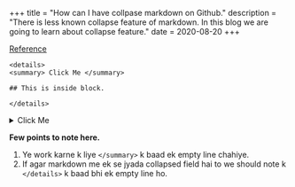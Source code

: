+++
title =  "How can I have collpase markdown on Github."
description = "There is less known collapse feature of markdown. In this blog we are going to learn about collapse feature."
date = 2020-08-20
+++

[Reference](https://gist.github.com/pierrejoubert73/902cc94d79424356a8d20be2b382e1ab)

```
<details>
<summary> Click Me </summary>

## This is inside block.

</details>
```

<details>
<summary> Click Me </summary>

## This is inside block.

</details>


**Few points to note here.**
1. Ye work karne k liye `</summary>` k baad ek empty line chahiye.
2. If agar markdown me ek se jyada collapsed field hai to we should note k
   `</details>` k baad bhi ek empty line ho.
